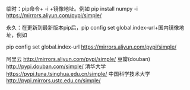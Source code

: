 临时：pip命令+ -i  +镜像地址。例如 pip install numpy -i https://mirrors.aliyun.com/pypi/simple/

永久：在更新到最新版本pip后，pip config set global.index-url+国内镜像地址，例如  

pip config set global.index-url https://mirrors.aliyun.com/pypi/simple/





阿里云 <http://mirrors.aliyun.com/pypi/simple/> 
豆瓣(douban) <http://pypi.douban.com/simple/> 
清华大学 <https://pypi.tuna.tsinghua.edu.cn/simple/> 
中国科学技术大学 <http://pypi.mirrors.ustc.edu.cn/simple/>